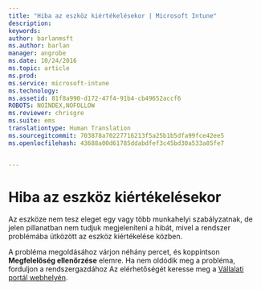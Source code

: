 ```yaml
---
title: "Hiba az eszköz kiértékelésekor | Microsoft Intune"
description: 
keywords: 
author: barlanmsft
ms.author: barlan
manager: angrobe
ms.date: 10/24/2016
ms.topic: article
ms.prod: 
ms.service: microsoft-intune
ms.technology: 
ms.assetid: 81f8a990-d172-47f4-91b4-cb49652accf6
ROBOTS: NOINDEX,NOFOLLOW
ms.reviewer: chrisgre
ms.suite: ems
translationtype: Human Translation
ms.sourcegitcommit: 703878a70227716213f5a25b1b5dfa99fce42ee5
ms.openlocfilehash: 43688a00d61785ddabdfef3c45bd30a533a85fe7


---
```



# <a name="error-evaluating-device"></a>Hiba az eszköz kiértékelésekor
Az eszköze nem tesz eleget egy vagy több munkahelyi szabályzatnak, de jelen pillanatban nem tudjuk megjeleníteni a hibát, mivel a rendszer problémába ütközött az eszköz kiértékelése közben.  

A probléma megoldásához várjon néhány percet, és koppintson **Megfelelőség ellenőrzése** elemre. Ha nem oldódik meg a probléma, forduljon a rendszergazdához Az elérhetőségét keresse meg a [Vállalati portál webhelyén](http://portal.manage.microsoft.com).



<!--HONumber=Oct16_HO2-->


